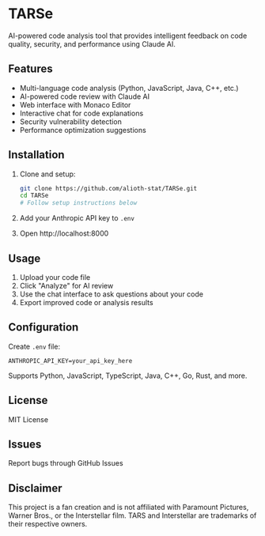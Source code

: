 # TARSe

AI-powered code analysis tool that provides intelligent feedback on code quality, security, and performance using Claude AI.

## Features

- Multi-language code analysis (Python, JavaScript, Java, C++, etc.)
- AI-powered code review with Claude AI
- Web interface with Monaco Editor
- Interactive chat for code explanations
- Security vulnerability detection
- Performance optimization suggestions

## Installation

1. Clone and setup:
   ```bash
   git clone https://github.com/alioth-stat/TARSe.git
   cd TARSe
   # Follow setup instructions below
   ```

2. Add your Anthropic API key to `.env`

3. Open http://localhost:8000


## Usage

1. Upload your code file
2. Click "Analyze" for AI review
3. Use the chat interface to ask questions about your code
4. Export improved code or analysis results

## Configuration

Create `.env` file:
```env
ANTHROPIC_API_KEY=your_api_key_here
```

Supports Python, JavaScript, TypeScript, Java, C++, Go, Rust, and more.



## License

MIT License

## Issues

Report bugs through GitHub Issues

## Disclaimer  

This project is a fan creation and is not affiliated with Paramount Pictures, Warner Bros., or the Interstellar film. TARS and Interstellar are trademarks of their respective owners.  
